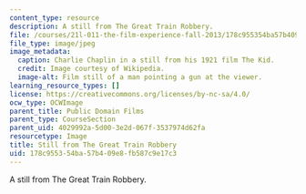 ```yaml
---
content_type: resource
description: A still from The Great Train Robbery.
file: /courses/21l-011-the-film-experience-fall-2013/178c955354ba57b409e8fb587c9e17c3_trainstill.jpg
file_type: image/jpeg
image_metadata:
  caption: Charlie Chaplin in a still from his 1921 film The Kid.
  credit: Image courtesy of Wikipedia.
  image-alt: Film still of a man pointing a gun at the viewer.
learning_resource_types: []
license: https://creativecommons.org/licenses/by-nc-sa/4.0/
ocw_type: OCWImage
parent_title: Public Domain Films
parent_type: CourseSection
parent_uid: 4029992a-5d00-3e2d-067f-3537974d62fa
resourcetype: Image
title: Still from The Great Train Robbery
uid: 178c9553-54ba-57b4-09e8-fb587c9e17c3
---
```

A still from The Great Train Robbery.